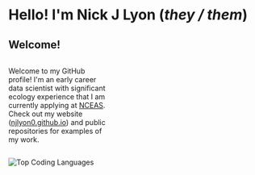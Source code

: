 # Hello! I'm Nick J Lyon (_they / them_)
 
## Welcome!

<div class="row">

<div class="column" style="width:40%">
 
Welcome to my GitHub profile! I'm an early career data scientist with significant ecology experience that I am currently applying at [NCEAS](https://www.nceas.ucsb.edu/). Check out my website ([njlyon0.github.io](https://njlyon0.github.io/)) and public repositories for examples of my work.

</div>

<div class="column" style="width:60%">

![Top Coding Languages](https://github-readme-stats.vercel.app/api/top-langs/?username=njlyon0&langs_count=8&theme=radical&layout=compact)

</div>
</div>

<!--
**njlyon0/njlyon0** is a ✨ _special_ ✨ repository because its `README.md` (this file) appears on your GitHub profile.

- Emoji dictionary: https://gist.github.com/rxaviers/7360908

Here are some ideas to get you started:

- 🔭 I’m currently working on ...
- 🌱 I’m currently learning ...
- 👯 I’m looking to collaborate on ...
- 📫 How to reach me: ...
- ⚡ Fun fact: ...
-->
